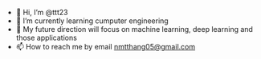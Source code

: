 - 👋 Hi, I’m @ttt23
- 🌱 I’m currently learning cumputer engineering
- 🌱 My future direction will focus on machine learning, deep learning and those applications 
- 📫 How to reach me by email nmtthang05@gmail.com 
<!---
ttt23/ttt23 is a ✨ special ✨ repository because its `README.md` (this file) appears on your GitHub profile.
You can click the Preview link to take a look at your changes.
--->
